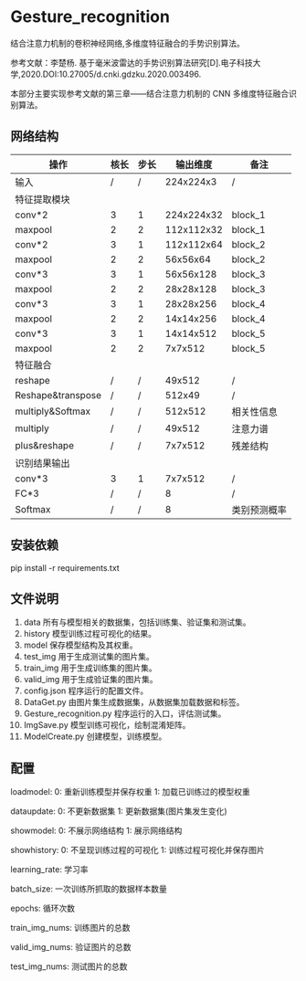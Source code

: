 # Gesture_recognition

结合注意力机制的卷积神经网络,多维度特征融合的手势识别算法。

参考文献：李楚杨. 基于毫米波雷达的手势识别算法研究[D].电子科技大学,2020.DOI:10.27005/d.cnki.gdzku.2020.003496.

本部分主要实现参考文献的第三章——结合注意力机制的 CNN 多维度特征融合识别算法。

## 网络结构

|操作|核长|步长|输出维度|备注|
|---|---|---|---|---|
|输入|/|/|224x224x3|/|
|特征提取模块|
|conv*2|3|1|224x224x32|block_1|
|maxpool|2|2|112x112x32|block_1|
|conv*2|3|1|112x112x64|block_2|
|maxpool|2|2|56x56x64|block_2|
|conv*3|3|1|56x56x128|block_3|
|maxpool|2|2|28x28x128|block_3|
|conv*3|3|1|28x28x256|block_4|
|maxpool|2|2|14x14x256|block_4|
|conv*3|3|1|14x14x512|block_5|
|maxpool|2|2|7x7x512|block_5|
|特征融合|
|reshape|/|/|49x512|/|
|Reshape&transpose|/|/|512x49|/|
|multiply&Softmax|/|/|512x512|相关性信息|
|multiply|/|/|49x512|注意力谱|
|plus&reshape|/|/|7x7x512|残差结构|
|识别结果输出|
|conv*3|3|1|7x7x512|/|
|FC*3|/|/|8|/|
|Softmax|/|/|8|类别预测概率|

## 安装依赖
pip install -r requirements.txt

## 文件说明
1. data
所有与模型相关的数据集，包括训练集、验证集和测试集。
2. history
模型训练过程可视化的结果。
3. model
保存模型结构及其权重。
4. test_img
用于生成测试集的图片集。
5. train_img
用于生成训练集的图片集。
6. valid_img
用于生成验证集的图片集。
7. config.json
程序运行的配置文件。
8. DataGet.py
由图片集生成数据集，从数据集加载数据和标签。
9. Gesture_recognition.py
程序运行的入口，评估测试集。
10. ImgSave.py
模型训练可视化，绘制混淆矩阵。
11. ModelCreate.py
创建模型，训练模型。

## 配置

loadmodel: 0: 重新训练模型并保存权重 1: 加载已训练过的模型权重

dataupdate: 0: 不更新数据集 1: 更新数据集(图片集发生变化)

showmodel: 0: 不展示网络结构 1: 展示网络结构

showhistory: 0: 不呈现训练过程的可视化 1: 训练过程可视化并保存图片

learning_rate: 学习率

batch_size: 一次训练所抓取的数据样本数量

epochs: 循环次数

train_img_nums: 训练图片的总数

valid_img_nums: 验证图片的总数

test_img_nums: 测试图片的总数

 
